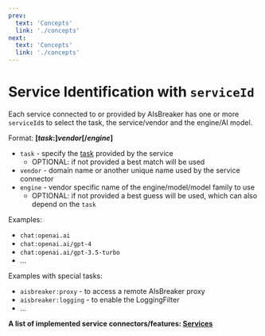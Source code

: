 ```yaml
---
prev:
  text: 'Concepts'
  link: './concepts'
next:
  text: 'Concepts'
  link: './concepts'
---
```



Service Identification with `serviceId`
=======================================

Each service connected to or provided by AIsBreaker has one or more `serviceId`s to select the task, the service/vendor and the engine/AI model.

Format: **[*task*:]*vendor*[/*engine*]**
- `task` - specify the [task](./tasks) provided by the service
  - OPTIONAL: if not provided a best match will be used
- `vendor` - domain name or another unique name used by the service connector
- `engine` - vendor specific name of the engine/model/model family to use
  - OPTIONAL: if not provided a best guess will be used, which can also depend on the `task`

Examples:
- `chat:openai.ai`
- `chat:openai.ai/gpt-4`
- `chat:openai.ai/gpt-3.5-turbo`
- ...

Examples with special tasks:
- `aisbreaker:proxy` - to access a remote AIsBreaker proxy
- `aisbreaker:logging` - to enable the LoggingFilter
- ...

**A list of implemented service connectors/features: [Services](./services)**
